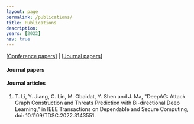 ```yaml
---
layout: page
permalink: /publications/
title: Publications
description: 
years: [2022]
nav: true
---
```


[[Conference papers](#conference-papers)] | [[Journal papers](#journal-papers)]

[^_^]:#### Books

[^_^]:<div class="publications">

[^_^]:{% for y in page.years %}
 [^_^]: {% bibliography -f books -q @*[year={{y}}]* %}
[^_^]:{% endfor %}

[^_^]:</div>


[^_^]:#### Conference papers

[^_^]:<div class="publications">

[^_^]:{% for y in page.years %}
 [^_^]: <h2 class="year">{{y}}</h2>
[^_^]:  {% bibliography -f confs -q @*[year={{y}}]* %}
[^_^]:{% endfor %}

[^_^]:</div>

#### Journal papers

[^_^]:<div class="publications">

[^_^]:{% for y in page.years %}
  [^_^]:<h2 class="year">{{y}}</h2>
  [^_^]:{% bibliography -f journal -q @*[year={{y}}]* %}
  [^_^]:{% endfor %}

[^_^]:</div>

[^_^]:[^_^]:<!-- #### Preprints and submissions -->
[^_^]:<!-- 1. Pooladian, A-A., and Niles-Weed, J. "Entropic estimation of optimal transport maps" (2021) [<a href="https://arxiv.org/pdf/2109.12004.pdf">PDF</a>]

[^_^]:#### Conference papers
[^_^]:1. 

[^_^]:#### Workshop papers
[^_^]:1. 

#### Journal articles
1. T. Li, Y. Jiang, C. Lin, M. Obaidat, Y. Shen and J. Ma, "DeepAG: Attack Graph Construction and Threats Prediction with Bi-directional Deep Learning," in IEEE Transactions on Dependable and Secure Computing, doi: 10.1109/TDSC.2022.3143551.

[^_^]:#### Deep learning projects
[^_^]:1. 
